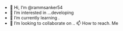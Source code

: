 - 👋 Hi, I’m @rammsanker54
- 👀 I’m interested in ...developing
- 🌱 I’m currently learning .
- 💞️ I’m looking to collaborate on ..
📫 How to reach. Me
<!---
rammsanker54/rammsanker54 is a ✨ special ✨ repository because its `README.md` (this file) appears on your GitHub profile.
You can click the Preview link to take a look at your changes.
--->

